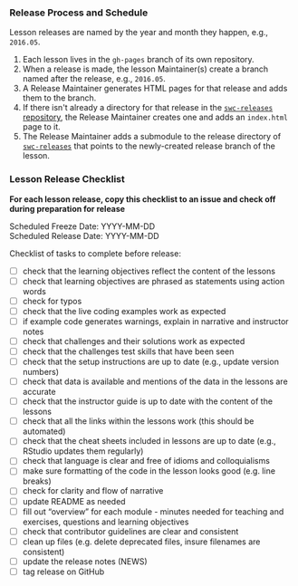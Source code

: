 ### Release Process and Schedule

Lesson releases are
named by the year and month they happen, e.g., `2016.05`.

1.  Each lesson lives in the `gh-pages` branch of its own repository.
2.  When a release is made,
the lesson Maintainer(s) create a branch named after the release,
e.g., `2016.05`.
3.  A Release Maintainer generates HTML pages for that release and adds them to the branch.
4.  If there isn't already a directory for that release in the [`swc-releases` repository][swc-releases],
the Release Maintainer creates one
and adds an `index.html` page to it.
5.  The Release Maintainer adds a submodule to the release directory of [`swc-releases`][swc-releases]
that points to the newly-created release branch of the lesson.

### Lesson Release Checklist

**For each lesson release, copy this checklist to an issue and check off
during preparation for release**

Scheduled Freeze Date:   YYYY-MM-DD  
Scheduled Release Date:  YYYY-MM-DD  

Checklist of tasks to complete before release:

- [ ] check that the learning objectives reflect the content of the lessons
- [ ] check that learning objectives are phrased as statements using action words
- [ ] check for typos
- [ ] check that the live coding examples work as expected
- [ ] if example code generates warnings, explain in narrative and instructor notes
- [ ] check that challenges and their solutions work as expected
- [ ] check that the challenges test skills that have been seen
- [ ] check that the setup instructions are up to date (e.g., update version numbers)
- [ ] check that data is available and mentions of the data in the lessons are accurate
- [ ] check that the instructor guide is up to date with the content of the lessons
- [ ] check that all the links within the lessons work (this should be automated)
- [ ] check that the cheat sheets included in lessons are up to date (e.g., RStudio updates them regularly)
- [ ] check that language is clear and free of idioms and colloquialisms
- [ ] make sure formatting of the code in the lesson looks good (e.g. line breaks)
- [ ] check for clarity and flow of narrative
- [ ] update README as needed
- [ ] fill out “overview” for each module - minutes needed for teaching and exercises, questions and learning objectives
- [ ] check that contributor guidelines are clear and consistent
- [ ] clean up files (e.g. delete deprecated files, insure filenames are consistent)
- [ ] update the release notes (NEWS)
- [ ] tag release on GitHub

[swc-releases]: https://github.com/swcarpentry/swc-releases/
